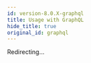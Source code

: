 ```yaml
---
id: version-8.0.X-graphql
title: Usage with GraphQL
hide_title: true
original_id: graphql
---
```


Redirecting...

<script>window.location.href = "/docs/website/installation"</script>